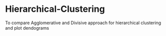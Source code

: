 # Hierarchical-Clustering
To compare Agglomerative and Divisive approach for hierarchical clustering and plot dendograms 
